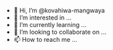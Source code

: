 - 👋 Hi, I’m @kovahiwa-mangwaya
- 👀 I’m interested in ...
- 🌱 I’m currently learning ...
- 💞️ I’m looking to collaborate on ...
- 📫 How to reach me ...

<!---
kovahiwa-mangwaya/kovahiwa-mangwaya is a ✨ special ✨ repository because its `README.md` (this file) appears on your GitHub profile.
You can click the Preview link to take a look at your changes.
--->
